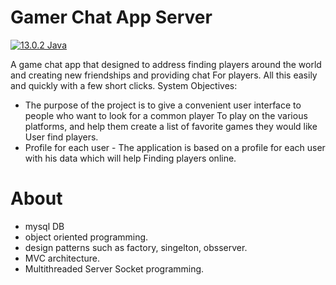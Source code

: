 # Gamer Chat App Server

[![13.0.2 Java](https://img.shields.io/badge/Java-13.0.2-blue.svg)](https://opensource.org/licenses/)


A game chat app that designed to address finding players around the world and creating new friendships and providing chat
For players. All this easily and quickly with a few short clicks.
System Objectives:
* The purpose of the project is to give a convenient user interface to people who want to look for a common player
To play on the various platforms, and help them create a list of favorite games they would like
User find players.
* Profile for each user - The application is based on a profile for each user with his data which will help
Finding players online.

# About

* mysql DB
* object oriented programming.
* design patterns such as factory, singelton, obsserver.
* MVC architecture.
* Multithreaded Server Socket programming.



